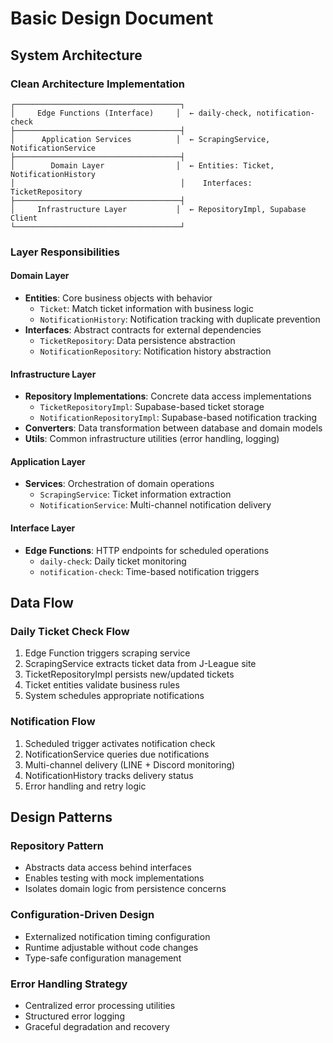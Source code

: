 # Basic Design Document

## System Architecture

### Clean Architecture Implementation

```
┌─────────────────────────────────────┐
│     Edge Functions (Interface)     │  ← daily-check, notification-check
├─────────────────────────────────────┤
│      Application Services          │  ← ScrapingService, NotificationService  
├─────────────────────────────────────┤
│        Domain Layer                │  ← Entities: Ticket, NotificationHistory
│                                     │    Interfaces: TicketRepository
├─────────────────────────────────────┤
│     Infrastructure Layer           │  ← RepositoryImpl, Supabase Client
└─────────────────────────────────────┘
```

### Layer Responsibilities

#### Domain Layer
- **Entities**: Core business objects with behavior
  - `Ticket`: Match ticket information with business logic
  - `NotificationHistory`: Notification tracking with duplicate prevention
- **Interfaces**: Abstract contracts for external dependencies
  - `TicketRepository`: Data persistence abstraction
  - `NotificationRepository`: Notification history abstraction

#### Infrastructure Layer
- **Repository Implementations**: Concrete data access implementations
  - `TicketRepositoryImpl`: Supabase-based ticket storage
  - `NotificationRepositoryImpl`: Supabase-based notification tracking
- **Converters**: Data transformation between database and domain models
- **Utils**: Common infrastructure utilities (error handling, logging)

#### Application Layer
- **Services**: Orchestration of domain operations
  - `ScrapingService`: Ticket information extraction
  - `NotificationService`: Multi-channel notification delivery

#### Interface Layer
- **Edge Functions**: HTTP endpoints for scheduled operations
  - `daily-check`: Daily ticket monitoring
  - `notification-check`: Time-based notification triggers

## Data Flow

### Daily Ticket Check Flow
1. Edge Function triggers scraping service
2. ScrapingService extracts ticket data from J-League site
3. TicketRepositoryImpl persists new/updated tickets
4. Ticket entities validate business rules
5. System schedules appropriate notifications

### Notification Flow
1. Scheduled trigger activates notification check
2. NotificationService queries due notifications
3. Multi-channel delivery (LINE + Discord monitoring)
4. NotificationHistory tracks delivery status
5. Error handling and retry logic

## Design Patterns

### Repository Pattern
- Abstracts data access behind interfaces
- Enables testing with mock implementations
- Isolates domain logic from persistence concerns

### Configuration-Driven Design
- Externalized notification timing configuration
- Runtime adjustable without code changes
- Type-safe configuration management

### Error Handling Strategy
- Centralized error processing utilities
- Structured error logging
- Graceful degradation and recovery
